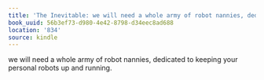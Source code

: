 ```yaml
---
title: 'The Inevitable: we will need a whole army of robot nannies, dedicated to kee…'
book_uuid: 56b3ef73-d980-4e42-8798-d34eec8ad688
location: '834'
source: kindle
---
```


we will need a whole army of robot nannies, dedicated to keeping your personal robots up and running.
